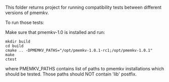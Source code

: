This folder returns project for running compatibility tests between different versions
of pmemkv.

To run those tests:

Make sure that pmemkv-1.0 is installed and run:
```
mkdir build
cd build
cmake .. -DPMEMKV_PATHS="/opt/pmemkv-1.0.1-rc1;/opt/pmemkv-1.0.1"
make
ctest
```

where PMEMKV_PATHS contains list of paths to pmemkv installations which should be tested.
Those paths should NOT contain 'lib' postfix.
